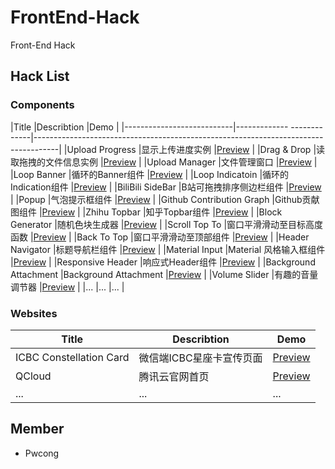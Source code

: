 # FrontEnd-Hack
Front-End Hack

## Hack List

### Components
|Title                      |Describtion                                   |Demo                                                                                  |
|---------------------------|------------- -------------|------------------------------------------------------------------------------------|
|Upload Progress            |显示上传进度实例            |[Preview](https://pwcong.github.io/FrontEnd-Hack/component/upload-progress)          |
|Drag & Drop                |读取拖拽的文件信息实例      |[Preview](https://pwcong.github.io/FrontEnd-Hack/component/drag-and-drop)             |
|Upload Manager             |文件管理窗口               |[Preview](https://pwcong.github.io/FrontEnd-Hack/component/upload-manager)            |
|Loop Banner                |循环的Banner组件           |[Preview](https://pwcong.github.io/FrontEnd-Hack/component/loop-banner)               |
|Loop Indicatoin            |循环的Indication组件       |[Preview](https://pwcong.github.io/FrontEnd-Hack/component/loop-indication)           |
|BiliBili SideBar           |B站可拖拽排序侧边栏组件     |[Preview](https://pwcong.github.io/FrontEnd-Hack/component/bilibili-sidebar)          |
|Popup                      |气泡提示框组件             |[Preview](https://pwcong.github.io/FrontEnd-Hack/component/popup)                     |
|Github Contribution Graph  |Github贡献图组件           |[Preview](https://pwcong.github.io/FrontEnd-Hack/component/github-contribution-graph) |
|Zhihu Topbar               |知乎Topbar组件             |[Preview](https://pwcong.github.io/FrontEnd-Hack/component/zhihu-topbar)              |
|Block Generator            |随机色块生成器             |[Preview](https://pwcong.github.io/FrontEnd-Hack/component/block-generator)           |
|Scroll Top To              |窗口平滑滑动至目标高度函数  |[Preview](https://pwcong.github.io/FrontEnd-Hack/component/scroll-top-to)             |
|Back To Top                |窗口平滑滑动至顶部组件      |[Preview](https://pwcong.github.io/FrontEnd-Hack/component/back-to-top)               |
|Header Navigator           |标题导航栏组件             |[Preview](https://pwcong.github.io/FrontEnd-Hack/component/header-navigator)          |
|Material Input             |Material 风格输入框组件    |[Preview](https://pwcong.github.io/FrontEnd-Hack/component/material-input)            |
|Responsive Header          |响应式Header组件           |[Preview](https://pwcong.github.io/FrontEnd-Hack/component/responsive-header)         |
|Background Attachment      |Background Attachment     |[Preview](https://pwcong.github.io/FrontEnd-Hack/component/background-attachment)     |
|Volume Slider              |有趣的音量调节器           |[Preview](https://pwcong.github.io/FrontEnd-Hack/component/volume-slider)             |
|...                        |...                       |...                                                                                   |


### Websites
|Title                    |Describtion                                   |Demo                                                                                 |
|-------------------------|-------------------------------|-------------------------------------------------------------------------------------|
|ICBC Constellation Card  |微信端ICBC星座卡宣传页面         |[Preview](https://pwcong.github.io/FrontEnd-Hack/website/icbc-constellation-card)    |
|QCloud                   |腾讯云官网首页                  |[Preview](https://pwcong.github.io/FrontEnd-Hack/website/qcloud)                     |
|...                      |...                            |...                                                                                  |


## Member
* Pwcong